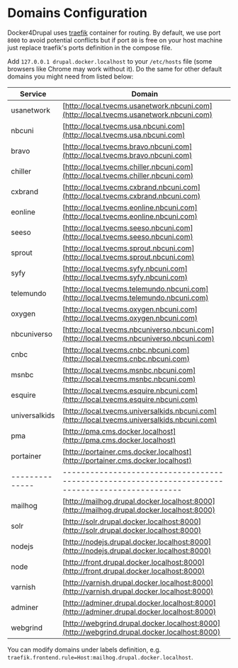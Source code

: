 # Domains Configuration

Docker4Drupal uses [traefik](https://hub.docker.com/_/traefik/) container for routing. By default, we use port `8000` to avoid potential conflicts but if port `80` is free on your host machine just replace traefik's ports definition in the compose file.

Add `127.0.0.1 drupal.docker.localhost` to your `/etc/hosts` file (some browsers like Chrome may work without it). Do the same for other default domains you might need from listed below:  

| Service      | Domain                                                                                         |
| ------------ | ---------------------------------------------------------------------------------------------- |
| usanetwork   | [http://local.tvecms.usanetwork.nbcuni.com](http://local.tvecms.usanetwork.nbcuni.com)         |
| nbcuni       | [http://local.tvecms.usa.nbcuni.com](http://local.tvecms.usa.nbcuni.com)                       |
| bravo        | [http://local.tvecms.bravo.nbcuni.com](http://local.tvecms.bravo.nbcuni.com)                   |
| chiller      | [http://local.tvecms.chiller.nbcuni.com](http://local.tvecms.chiller.nbcuni.com)               |
| cxbrand      | [http://local.tvecms.cxbrand.nbcuni.com](http://local.tvecms.cxbrand.nbcuni.com)               |
| eonline      | [http://local.tvecms.eonline.nbcuni.com](http://local.tvecms.eonline.nbcuni.com)               |
| seeso        | [http://local.tvecms.seeso.nbcuni.com](http://local.tvecms.seeso.nbcuni.com)                   |
| sprout       | [http://local.tvecms.sprout.nbcuni.com](http://local.tvecms.sprout.nbcuni.com)                 |
| syfy         | [http://local.tvecms.syfy.nbcuni.com](http://local.tvecms.syfy.nbcuni.com)                     |
| telemundo    | [http://local.tvecms.telemundo.nbcuni.com](http://local.tvecms.telemundo.nbcuni.com)           |
| oxygen       | [http://local.tvecms.oxygen.nbcuni.com](http://local.tvecms.oxygen.nbcuni.com)                 |
| nbcuniverso  | [http://local.tvecms.nbcuniverso.nbcuni.com](http://local.tvecms.nbcuniverso.nbcuni.com)       |
| cnbc         | [http://local.tvecms.cnbc.nbcuni.com](http://local.tvecms.cnbc.nbcuni.com)                     |
| msnbc        | [http://local.tvecms.msnbc.nbcuni.com](http://local.tvecms.msnbc.nbcuni.com)                   |
| esquire      | [http://local.tvecms.esquire.nbcuni.com](http://local.tvecms.esquire.nbcuni.com)               |
| universalkids| [http://local.tvecms.universalkids.nbcuni.com](http://local.tvecms.universalkids.nbcuni.com)   |
| pma          | [http://pma.cms.docker.localhost](http://pma.cms.docker.localhost)                             |
| portainer    | [http://portainer.cms.docker.localhost](http://portainer.cms.docker.localhost)                 |
|--------------|------------------------------------------------------------------------------------------------|
| mailhog      | [http://mailhog.drupal.docker.localhost:8000](http://mailhog.drupal.docker.localhost:8000)     |
| solr         | [http://solr.drupal.docker.localhost:8000](http://solr.drupal.docker.localhost:8000)           |
| nodejs       | [http://nodejs.drupal.docker.localhost:8000](http://nodejs.drupal.docker.localhost:8000)       |
| node         | [http://front.drupal.docker.localhost:8000](http://front.drupal.docker.localhost:8000)         |
| varnish      | [http://varnish.drupal.docker.localhost:8000](http://varnish.drupal.docker.localhost:8000)     |
| adminer      | [http://adminer.drupal.docker.localhost:8000](http://adminer.drupal.docker.localhost:8000)     |
| webgrind     | [http://webgrind.drupal.docker.localhost:8000](http://webgrind.drupal.docker.localhost:8000)   |

You can modify domains under labels definition, e.g. `traefik.frontend.rule=Host:mailhog.drupal.docker.localhost`.

